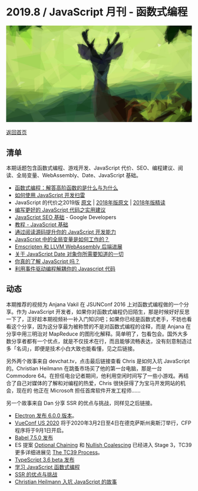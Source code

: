 # 2019.8 / JavaScript 月刊 - 函数式编程

![](./img/08.png )

[返回首页](https://github.com/hijiangtao/javascript-articles-monthly)

## 清单

本期话题包含函数式编程、游戏开发、JavaScript 代价、SEO、编程建议、阅读、全局变量、WebAssembly、Date、JavaScript 基础。

* [函数式编程：解答高阶函数的是什么与为什么](https://jrsinclair.com/articles/2019/what-is-a-higher-order-function-and-why-should-anyone-care/)
* [如何使用 JavaScript 开发扫雷](https://mitchum.blog/how-to-build-minesweeper-with-javascript/?utm_source=mybridge&utm_medium=blog&utm_campaign=read_more)
* JavaScript 的代价之2019版 [原文](https://v8.dev/blog/cost-of-javascript-2019) | [2018年版原文](https://medium.com/@addyosmani/the-cost-of-javascript-in-2018-7d8950fbb5d4) | [2018年版精读](https://zhuanlan.zhihu.com/p/41292532)
* [编写更好的 JavaScript 代码之实用建议](https://dev.to/taillogs/practical-ways-to-write-better-javascript-26d4)
* [JavaScript SEO 基础](https://developers.google.com/search/docs/guides/javascript-seo-basics) - Google Developers
* [教程 - JavaScript 基础](https://syntax.fm/show/162/the-fundamentals-js)
* [通过阅读源码提升你的 JavaScript 开发能力](https://www.smashingmagazine.com/2019/07/javascript-knowledge-reading-source-code/)
* [JavaScript 中的全局变量是如何工作的？](https://2ality.com/2019/07/global-scope.html)
* [Emscripten 和 LLVM WebAssembly 后端进展](https://v8.dev/blog/emscripten-llvm-wasm)
* [关于 JavaScript Date 对象你所需要知道的一切](https://css-tricks.com/everything-you-need-to-know-about-date-in-javascript/)
* [你真的了解 JavaScript 吗？](https://dev.to/aman_singh/so-you-think-you-know-javascript-5c26)
* [利用事件驱动编程解耦你的 Javascript 代码](https://lukewood.dev/posts/refactor_bulletz/)

## 动态

本期推荐的视频为 Anjana Vakil 在 JSUNConf 2016 上对函数式编程做的一个分享。作为 JavaScript 开发者，如果你对函数式编程仍旧陌生，那是时候好好反思一下了，正好趁本期视频补一补入门知识吧；如果你已经是函数式老手，不妨也看看这个分享，因为这分享最为被称赞的不是对函数式编程的诠释，而是 Anjana 在分享中用三明治对 MapReduce 的图形化解释。简单明了，包看包会。国外大多数分享者都有一个优点，就是不仅技术在行，而且能够流畅表达，没有刻意制造过多「名词」，即便是技术小白大致也能看懂，见之后链接。

另外两个故事来自 devchat.tv，点击最后链接查看 Chris 是如何入坑 JavaScript 的。Christian Heilmann 在跳蚤市场买了他的第一台电脑，那是一台 Commodore 64。在担任电台记者期间，他利用空闲时间写了一些小游戏。再结合了自己对媒体的了解和对编程的热爱，Chris 很快获得了为宝马开发网站的机会，现在的
他正在 Microsoft 担任首席软件开发工程师……

另一个故事来自 Dan 分享 SSR 的优点与挑战，同样见之后链接。

* [Electron 发布 6.0.0 版本](http://electronjs.org/blog/electron-6-0)。
* [VueConf US 2020](http://vueconf.us/) 将于2020年3月2日至4日在德克萨斯州奥斯汀举行，CFP 程序将于9月1日开启。
* [Babel 7.5.0 发布](https://babeljs.io/blog/2019/07/03/7.5.0)
* ES 提案 [Optional Chaining](https://github.com/tc39/proposal-optional-chaining) 和 [Nullish Coalescing](https://github.com/tc39/proposal-nullish-coalescing) 已经进入 Stage 3，TC39 更多详细进展见 [The TC39 Process](https://tc39.es/process-document/)。
* [TypeScript 3.6 beta 发布](https://devblogs.microsoft.com/typescript/announcing-typescript-3-6-beta/)
* [学习 JavaScript 函数式编程](https://www.youtube.com/watch?v=e-5obm1G_FY)
* [SSR 的优点与挑战](https://devchat.tv/js-jabber/jsj-371-the-benefits-and-challenges-of-server-side-rendering-ssr-with-dan-shappir/)
* [Christian Heilmann 入坑 JavaScript 的故事](https://devchat.tv/my-javascript-story/mjs-114-christian-heilmann/)
